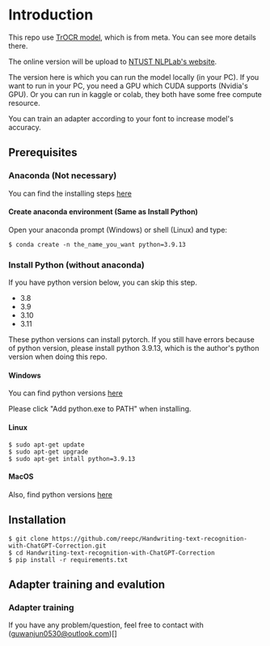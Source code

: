 # Introduction

This repo use [TrOCR model](https://github.com/microsoft/unilm/tree/master/trocr#trocr), which is from meta.
You can see more details there.

The online version will be upload to [NTUST NLPLab's website](https://nlp.csie.ntust.edu.tw/).

The version here is which you can run the model locally (in your PC).
If you want to run in your PC, you need a GPU which CUDA supports (Nvidia's GPU).
Or you can run in kaggle or colab, they both have some free compute resource.

You can train an adapter according to your font to increase model's accuracy.

## Prerequisites

### Anaconda (Not necessary)

You can find the installing steps [here](https://docs.anaconda.com/free/anaconda/install/#)

#### Create anaconda environment (Same as Install Python)

Open your anaconda prompt (Windows) or shell (Linux) and type:
```
$ conda create -n the_name_you_want python=3.9.13
```

### Install Python (without anaconda)

If you have python version below, you can skip this step.

- 3.8
- 3.9
- 3.10
- 3.11

These python versions can install pytorch.
If you still have errors because of python version, please install python 3.9.13, which is the author's python version when doing this repo.

#### Windows

You can find python versions [here](https://www.python.org/downloads/)

Please click "Add python.exe to PATH" when installing.

#### Linux

```
$ sudo apt-get update 
$ sudo apt-get upgrade
$ sudo apt-get intall python=3.9.13
```

#### MacOS

Also, find python versions [here](https://www.python.org/downloads/macos/)

## Installation

```
$ git clone https://github.com/reepc/Handwriting-text-recognition-with-ChatGPT-Correction.git
$ cd Handwriting-text-recognition-with-ChatGPT-Correction
$ pip install -r requirements.txt
```

## Adapter training and evalution

### Adapter training


If you have any problem/question, feel free to contact with (guwanjun0530@outlook.com)[]



